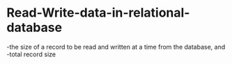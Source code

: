 # Read-Write-data-in-relational-database

-the size of a record to be read and written at a time from the database, and
-total record size

